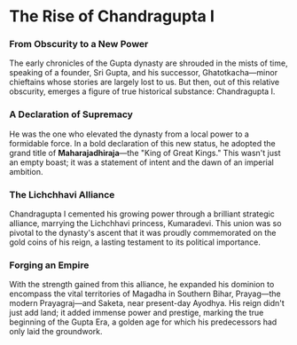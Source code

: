 # The Rise of Chandragupta I

### From Obscurity to a New Power
The early chronicles of the Gupta dynasty are shrouded in the mists of time, speaking of a founder, Sri Gupta, and his successor, Ghatotkacha—minor chieftains whose stories are largely lost to us. But then, out of this relative obscurity, emerges a figure of true historical substance: Chandragupta I.

### A Declaration of Supremacy
He was the one who elevated the dynasty from a local power to a formidable force. In a bold declaration of this new status, he adopted the grand title of **Maharajadhiraja**—the "King of Great Kings." This wasn't just an empty boast; it was a statement of intent and the dawn of an imperial ambition.

### The Lichchhavi Alliance
Chandragupta I cemented his growing power through a brilliant strategic alliance, marrying the Lichchhavi princess, Kumaradevi. This union was so pivotal to the dynasty's ascent that it was proudly commemorated on the gold coins of his reign, a lasting testament to its political importance.

### Forging an Empire
With the strength gained from this alliance, he expanded his dominion to encompass the vital territories of Magadha in Southern Bihar, Prayag—the modern Prayagraj—and Saketa, near present-day Ayodhya. His reign didn't just add land; it added immense power and prestige, marking the true beginning of the Gupta Era, a golden age for which his predecessors had only laid the groundwork.